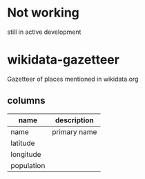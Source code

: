 # Not working
still in active development

# wikidata-gazetteer
Gazetteer of places mentioned in wikidata.org

## columns
| name | description |
| --------- | --------- |
| name | primary name |
| latitude |  |
| longitude | |
| population | | 
